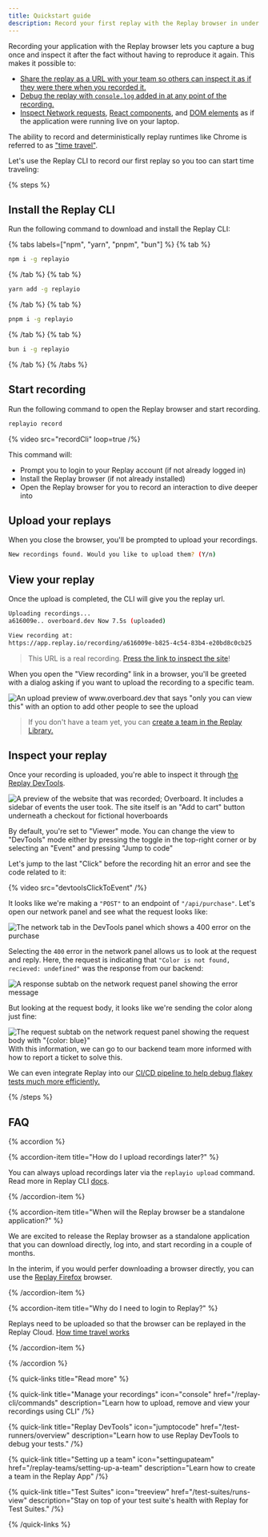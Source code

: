 ```yaml
---
title: Quickstart guide
description: Record your first replay with the Replay browser in under a minute.
---
```


Recording your application with the Replay browser lets you capture a bug once and inspect it after the fact without having to reproduce it again. This makes it possible to:

- [Share the replay as a URL with your team so others can inspect it as if they were there when you recorded it.](/time-travel-intro/collaborative-devtools)
- [Debug the replay with `console.log` added in at any point of the recording.](/time-travel-intro/add-console-logs-on-the-fly)
- [Inspect Network requests](/browser-devtools/network-monitor), [React components](/framework-devtools/react-panel), and [DOM elements](browser-devtools/elements-panel) as if the application were running live on your laptop.

The ability to record and deterministically replay runtimes like Chrome is referred to as ["time travel"](/time-travel-intro/why-time-travel).

Let's use the Replay CLI to record our first replay so you too can start time traveling:

{% steps %}

## Install the Replay CLI

Run the following command to download and install the Replay CLI:

{% tabs labels=["npm", "yarn", "pnpm", "bun"] %}
{% tab %}

```sh
npm i -g replayio
```

{% /tab %}
{% tab %}

```sh
yarn add -g replayio
```

{% /tab %}
{% tab %}

```sh
pnpm i -g replayio
```

{% /tab %}
{% tab %}

```sh
bun i -g replayio
```

{% /tab %}
{% /tabs %}

## Start recording

Run the following command to open the Replay browser and start recording.

```sh
replayio record
```

{% video src="recordCli" loop=true /%}

This command will:

- Prompt you to login to your Replay account (if not already logged in)
- Install the Replay browser (if not already installed)
- Open the Replay browser for you to record an interaction to dive deeper into

## Upload your replays

When you close the browser, you'll be prompted to upload your recordings.

```sh
New recordings found. Would you like to upload them? (Y/n)
```

## View your replay

Once the upload is completed, the CLI will give you the replay url.

```sh
Uploading recordings...
a616009e.. overboard.dev Now 7.5s (uploaded)

View recording at:
https://app.replay.io/recording/a616009e-b825-4c54-83b4-e20bd8c0cb25
```

> This URL is a real recording. [Press the link to inspect the site](https://app.replay.io/recording/a616009e-b825-4c54-83b4-e20bd8c0cb25)!

When you open the "View recording" link in a browser, you'll be greeted with a dialog asking if you want to upload the recording to a specific team.

![An upload preview of www.overboard.dev that says "only you can view this" with an option to add other people to see the upload](/images/upload_perms.png)

> If you don't have a team yet, you can [create a team in the Replay Library.](/replay-teams/setting-up-a-team)

## Inspect your replay

Once your recording is uploaded, you're able to inspect it through [the Replay DevTools](https://app.replay.io/).

![A preview of the website that was recorded; Overboard. It includes a sidebar of events the user took. The site itself is an "Add to cart" button underneath a checkout for fictional hoverboards](/images/recording_landing_page.png)

By default, you're set to "Viewer" mode. You can change the view to "DevTools" mode either by pressing the toggle in the top-right corner or by selecting an "Event" and pressing "Jump to code"

Let's jump to the last "Click" before the recording hit an error and see the code related to it:

{% video src="devtoolsClickToEvent" /%}

It looks like we're making a `"POST"` to an endpoint of `"/api/purchase"`. Let's open our network panel and see what the request looks like:

![The network tab in the DevTools panel which shows a 400 error on the purchase](/images/network_tab.png)

Selecting the `400` error in the network panel allows us to look at the request and reply. Here, the request is indicating that `"Color is not found, recieved: undefined"` was the response from our backend:

![A response subtab on the network request panel showing the error message](/images/response_body.png)

But looking at the request body, it looks like we're sending the color along just fine:

![The request subtab on the network request panel showing the request body with "{color: blue}"](/images/request_body.png)
With this information, we can go to our backend team more informed with how to report a ticket to solve this.

We can even integrate Replay into our [CI/CD pipeline to help debug flakey tests much more efficiently.](/test-runners/overview)

{% /steps %}

## FAQ

{% accordion %}

{% accordion-item title="How do I upload recordings later?" %}

You can always upload recordings later via the `replayio upload` command. Read more in Replay CLI [docs](/replay-cli/commands).

{% /accordion-item %}

{% accordion-item title="When will the Replay browser be a standalone application?" %}

We are excited to release the Replay browser as a standalone application that you can download directly, log into, and start recording in a couple of months.

In the interim, if you would perfer downloading a browser directly, you can use the [Replay Firefox](/replay-runtimes/replay-firefox) browser.

{% /accordion-item %}

{% accordion-item title="Why do I need to login to Replay?" %}

Replays need to be uploaded so that the browser can be replayed in the Replay Cloud. [How time travel works](/time-travel-intro/how-time-travel-works)

{% /accordion-item %}

{% /accordion %}

{% quick-links title="Read more"  %}

{% quick-link
  title="Manage your recordings"
  icon="console"
  href="/replay-cli/commands"
  description="Learn how to upload, remove and view your recordings using CLI"
/%}

{% quick-link
  title="Replay DevTools"
  icon="jumptocode"
  href="/test-runners/overview"
  description="Learn how to use Replay DevTools to debug your tests."
/%}

{% quick-link
  title="Setting up a team"
  icon="settingupateam"
  href="/replay-teams/setting-up-a-team"
  description="Learn how to create a team in the Replay App"
/%}

{% quick-link
  title="Test Suites"
  icon="treeview"
  href="/test-suites/runs-view"
  description="Stay on top of your test suite's health with Replay for Test Suites."
/%}

{% /quick-links %}
